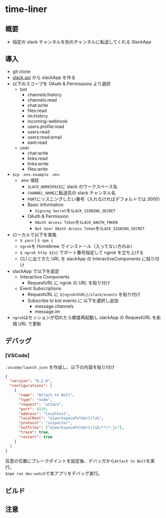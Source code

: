 # time-liner

## 概要

- 指定の slack チャンネルを別のチャンネルに転送してくれる SlackApp

## 導入

- git clone
- [slack api](https://api.slack.com/apps) から slackApp を作る
- 以下のスコープを OAuth & Permissions より選択
  - bot
    - channels:history
    - channels:read
    - chat:write
    - files:read
    - im:history
    - incoming-webhook
    - users.profile:read
    - users:read
    - users:read:email
    - eam:read
  - user
    - chat:write
    - links:read
    - links:write
    - files:write
- `$cp .env.example .env`
  - .env 項目
    - `SLACK_WORKSPACE`に slack のワークスペース名
    - `CHANNEL_NAME`に転送先の slack チャンネル名
    - `PORT`にリスニングしたい番号（入れなければデフォルトでは _3000_）
    - Basic information
      - `Signing Secret`を`SLACK_SIGNING_SECRET`
    - OAuth & Permission
      - `OAuth Access Token`を`SLACK_OAUTH_TOKEN`
      - `Bot User OAuth Access Token`を`SLACK_SIGNING_SECRET`
- ローカルで以下を実施
  - `$ yarn` | `$ npm i`
  - `ngrok`を Homebrew でインストール（入ってない方のみ）
  - `$ ngrok http ${n}` でポート番号指定して ngrok を立ち上げる
  - CLI に出てきた URL を slackApp の InteractiveComponents に貼り付け
- slackApp で以下を設定
  - Interactive Components
    - RequestURL に ngrok の URL を貼り付け
  - Event Subscriptions
    - RequestURL に `${ngrokのURL}/slack/events` を貼り付け
    - Subscribe to bot events に 以下を選択し追加
      - message.channels
      - message.im
- `ngrok`はセッションが切れたら都度再起動し slackApp の RequestURL を新規 URL で更新

## デバッグ

### [VSCode]

`.vscode/launch.json` を作成し、以下の内容を貼り付け

```json
{
  "version": "0.2.0",
  "configurations": [
    {
      "name": "Attach to Bolt",
      "type": "node",
      "request": "attach",
      "port": 9229,
      "address": "localhost",
      "localRoot": "${workspaceFolder}/lib",
      "protocol": "inspector",
      "outFiles": ["${workspaceFolder}/lib/**/*.js"],
      "trace": true,
      "restart": true
    }
  ]
}
```

任意の位置にブレークポイントを設定後、デバッガから`Attach to Bolt`を実行。  
`$npm run dev:watch`で本アプリをデバッグ実行。

## ビルド

## 注意
